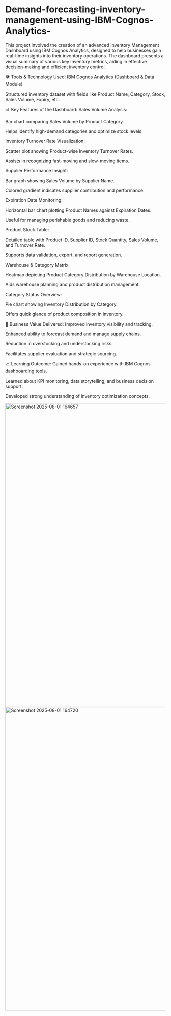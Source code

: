 # Demand-forecasting-inventory-management-using-IBM-Cognos-Analytics-
This project involved the creation of an advanced Inventory Management Dashboard using IBM Cognos Analytics, designed to help businesses gain real-time insights into their inventory operations. The dashboard presents a visual summary of various key inventory metrics, aiding in effective decision-making and efficient inventory control.

🛠️ Tools & Technology Used:
IBM Cognos Analytics (Dashboard & Data Module)

Structured inventory dataset with fields like Product Name, Category, Stock, Sales Volume, Expiry, etc.

📊 Key Features of the Dashboard:
Sales Volume Analysis:

Bar chart comparing Sales Volume by Product Category.

Helps identify high-demand categories and optimize stock levels.

Inventory Turnover Rate Visualization:

Scatter plot showing Product-wise Inventory Turnover Rates.

Assists in recognizing fast-moving and slow-moving items.

Supplier Performance Insight:

Bar graph showing Sales Volume by Supplier Name.

Colored gradient indicates supplier contribution and performance.

Expiration Date Monitoring:

Horizontal bar chart plotting Product Names against Expiration Dates.

Useful for managing perishable goods and reducing waste.

Product Stock Table:

Detailed table with Product ID, Supplier ID, Stock Quantity, Sales Volume, and Turnover Rate.

Supports data validation, export, and report generation.

Warehouse & Category Matrix:

Heatmap depicting Product Category Distribution by Warehouse Location.

Aids warehouse planning and product distribution management.

Category Status Overview:

Pie chart showing Inventory Distribution by Category.

Offers quick glance of product composition in inventory.

🎯 Business Value Delivered:
Improved inventory visibility and tracking.

Enhanced ability to forecast demand and manage supply chains.

Reduction in overstocking and understocking risks.

Facilitates supplier evaluation and strategic sourcing.

📈 Learning Outcome:
Gained hands-on experience with IBM Cognos dashboarding tools.

Learned about KPI monitoring, data storytelling, and business decision support.

Developed strong understanding of inventory optimization concepts.

<img width="1164" height="955" alt="Screenshot 2025-08-01 164657" src="https://github.com/user-attachments/assets/73161c0e-3593-4daf-b38b-8726f08df649" />
<img width="1159" height="955" alt="Screenshot 2025-08-01 164720" src="https://github.com/user-attachments/assets/3a9bcd7e-43b6-4d79-a9ea-dd4f8d9a042f" />

